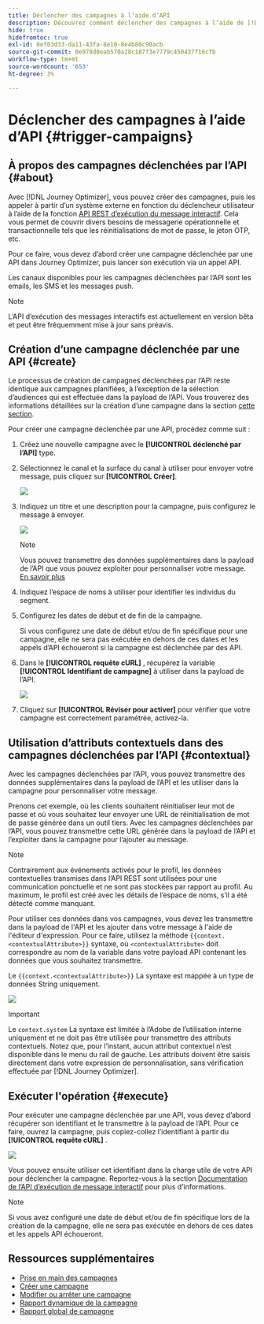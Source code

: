 ```yaml
---
title: Déclencher des campagnes à l’aide d’API
description: Découvrez comment déclencher des campagnes à l’aide de [!DNL Journey Optimizer] API
hide: true
hidefromtoc: true
exl-id: 0ef03d33-da11-43fa-8e10-8e4b80c90acb
source-git-commit: 0e978d0eab570a28c187f3e7779c450437f16cfb
workflow-type: tm+mt
source-wordcount: '653'
ht-degree: 3%

---
```


# Déclencher des campagnes à l’aide d’API {#trigger-campaigns}

## À propos des campagnes déclenchées par l’API {#about}

Avec [!DNL Journey Optimizer], vous pouvez créer des campagnes, puis les appeler à partir d’un système externe en fonction du déclencheur utilisateur à l’aide de la fonction [API REST d’exécution du message interactif](https://developer.adobe.com/journey-optimizer-apis/references/messaging/#tag/execution). Cela vous permet de couvrir divers besoins de messagerie opérationnelle et transactionnelle tels que les réinitialisations de mot de passe, le jeton OTP, etc.

Pour ce faire, vous devez d’abord créer une campagne déclenchée par une API dans Journey Optimizer, puis lancer son exécution via un appel API.

Les canaux disponibles pour les campagnes déclenchées par l’API sont les emails, les SMS et les messages push.

>[!NOTE]
>
>L’API d’exécution des messages interactifs est actuellement en version bêta et peut être fréquemment mise à jour sans préavis.

## Création d’une campagne déclenchée par une API {#create}

Le processus de création de campagnes déclenchées par l’API reste identique aux campagnes planifiées, à l’exception de la sélection d’audiences qui est effectuée dans la payload de l’API. Vous trouverez des informations détaillées sur la création d’une campagne dans la section [cette section](create-campaign.md).

Pour créer une campagne déclenchée par une API, procédez comme suit :

1. Créez une nouvelle campagne avec le **[!UICONTROL déclenché par l’API]** type.

1. Sélectionnez le canal et la surface du canal à utiliser pour envoyer votre message, puis cliquez sur **[!UICONTROL Créer]**.

   ![](assets/api-triggered-type.png)

1. Indiquez un titre et une description pour la campagne, puis configurez le message à envoyer.

   ![](assets/api-triggered-properties.png)

   >[!NOTE]
   >
   >Vous pouvez transmettre des données supplémentaires dans la payload de l’API que vous pouvez exploiter pour personnaliser votre message. [En savoir plus](#contextual)

1. Indiquez l’espace de noms à utiliser pour identifier les individus du segment.

1. Configurez les dates de début et de fin de la campagne.

   Si vous configurez une date de début et/ou de fin spécifique pour une campagne, elle ne sera pas exécutée en dehors de ces dates et les appels d’API échoueront si la campagne est déclenchée par des API.

1. Dans le **[!UICONTROL requête cURL]** , récupérez la variable **[!UICONTROL Identifiant de campagne]** à utiliser dans la payload de l’API.

   ![](assets/api-triggered-curl.png)

1. Cliquez sur **[!UICONTROL Réviser pour activer]** pour vérifier que votre campagne est correctement paramétrée, activez-la.

## Utilisation d’attributs contextuels dans des campagnes déclenchées par l’API {#contextual}

Avec les campagnes déclenchées par l’API, vous pouvez transmettre des données supplémentaires dans la payload de l’API et les utiliser dans la campagne pour personnaliser votre message.

Prenons cet exemple, où les clients souhaitent réinitialiser leur mot de passe et où vous souhaitez leur envoyer une URL de réinitialisation de mot de passe générée dans un outil tiers. Avec les campagnes déclenchées par l’API, vous pouvez transmettre cette URL générée dans la payload de l’API et l’exploiter dans la campagne pour l’ajouter au message.

>[!NOTE]
>
>Contrairement aux événements activés pour le profil, les données contextuelles transmises dans l’API REST sont utilisées pour une communication ponctuelle et ne sont pas stockées par rapport au profil. Au maximum, le profil est créé avec les détails de l’espace de noms, s’il a été détecté comme manquant.

Pour utiliser ces données dans vos campagnes, vous devez les transmettre dans la payload de l&#39;API et les ajouter dans votre message à l&#39;aide de l&#39;éditeur d&#39;expression. Pour ce faire, utilisez la méthode `{{context.<contextualAttribute>}}` syntaxe, où `<contextualAttribute>` doit correspondre au nom de la variable dans votre payload API contenant les données que vous souhaitez transmettre.

Le `{{context.<contextualAttribute>}}` La syntaxe est mappée à un type de données String uniquement.

![](assets/api-triggered-context.png)

>[!IMPORTANT]
>
>Le `context.system` La syntaxe est limitée à l’Adobe de l’utilisation interne uniquement et ne doit pas être utilisée pour transmettre des attributs contextuels.
Notez que, pour l’instant, aucun attribut contextuel n’est disponible dans le menu du rail de gauche. Les attributs doivent être saisis directement dans votre expression de personnalisation, sans vérification effectuée par [!DNL Journey Optimizer].

## Exécuter l&#39;opération {#execute}

Pour exécuter une campagne déclenchée par une API, vous devez d’abord récupérer son identifiant et le transmettre à la payload de l’API. Pour ce faire, ouvrez la campagne, puis copiez-collez l’identifiant à partir du **[!UICONTROL requête cURL]** .

![](assets/api-triggered-id.png)

Vous pouvez ensuite utiliser cet identifiant dans la charge utile de votre API pour déclencher la campagne. Reportez-vous à la section [Documentation de l’API d’exécution de message interactif](https://developer.adobe.com/journey-optimizer-apis/references/messaging/#tag/execution) pour plus d’informations.

>[!NOTE]
>
>Si vous avez configuré une date de début et/ou de fin spécifique lors de la création de la campagne, elle ne sera pas exécutée en dehors de ces dates et les appels API échoueront.

## Ressources supplémentaires

* [Prise en main des campagnes](get-started-with-campaigns.md)
* [Créer une campagne](create-campaign.md)
* [Modifier ou arrêter une campagne](modify-stop-campaign.md)
* [Rapport dynamique de la campagne](campaign-live-report.md)
* [Rapport global de campagne](campaign-global-report.md)
